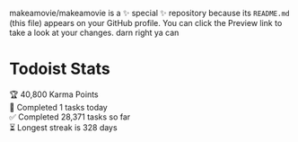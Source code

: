 makeamovie/makeamovie is a ✨ special ✨ repository because its `README.md` (this file) appears on your GitHub profile.
You can click the Preview link to take a look at your changes. darn right ya can

# Todoist Stats

<!-- TODO-IST:START -->
🏆  40,800 Karma Points           
🌸  Completed 1 tasks today           
✅  Completed 28,371 tasks so far           
⏳  Longest streak is 328 days
<!-- TODO-IST:END -->